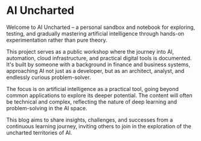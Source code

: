 # AI Uncharted

Welcome to AI Uncharted – a personal sandbox and notebook for exploring, testing, and gradually mastering artificial intelligence through hands-on experimentation rather than pure theory.

This project serves as a public workshop where the journey into AI, automation, cloud infrastructure, and practical digital tools is documented. It's built by someone with a background in finance and business systems, approaching AI not just as a developer, but as an architect, analyst, and endlessly curious problem-solver.

The focus is on artificial intelligence as a practical tool, going beyond common applications to explore its deeper potential. The content will often be technical and complex, reflecting the nature of deep learning and problem-solving in the AI space.

This blog aims to share insights, challenges, and successes from a continuous learning journey, inviting others to join in the exploration of the uncharted territories of AI.
